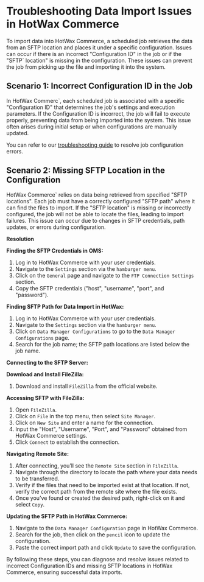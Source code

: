 # Troubleshooting Data Import Issues in HotWax Commerce

To import data into HotWax Commerce, a scheduled job retrieves the data from an SFTP location and places it under a specific configuration. Issues can occur if there is an incorrect "Configuration ID" in the job or if the "SFTP` location" is missing in the configuration. These issues can prevent the job from picking up the file and importing it into the system.

## Scenario 1: Incorrect Configuration ID in the Job

In HotWax Commerc`, each scheduled job is associated with a specific "Configuration ID" that determines the job's settings and execution parameters. If the Configuration ID is incorrect, the job will fail to execute properly, preventing data from being imported into the system. This issue often arises during initial setup or when configurations are manually updated.

You can refer to our [troubleshooting guide](https://docs.hotwax.co/documents/v/retail-operations/workflow/job-manager/troubleshooting/jobfailed#reason-1-job-configuration-errors) to resolve job configuration errors.

## Scenario 2: Missing SFTP Location in the Configuration

HotWax Commerce` relies on data being retrieved from specified "SFTP locations". Each job must have a correctly configured "SFTP path" where it can find the files to import. If the "SFTP location" is missing or incorrectly configured, the job will not be able to locate the files, leading to import failures. This issue can occur due to changes in SFTP credentials, path updates, or errors during configuration.

**Resolution**

**Finding the SFTP Credentials in OMS:**
1. Log in to HotWax Commerce with your user credentials.
2. Navigate to the `Settings` section via the `hamburger menu`.
3. Click on the `General` page and navigate to the `FTP Connection Settings` section.
4. Copy the SFTP credentials ("host", "username", "port", and "password").

**Finding SFTP Path for Data Import in HotWax:**
1. Log in to HotWax Commerce with your user credentials.
2. Navigate to the `Settings` section via the `hamburger menu`.
3. Click on `Data Manager Configurations` to go to the `Data Manager Configurations` page.
4. Search for the job name; the SFTP path locations are listed below the job name.

**Connecting to the SFTP Server:**

**Download and Install FileZilla:**
1. Download and install `FileZilla` from the official website.

**Accessing SFTP with FileZilla:**
1. Open `FileZilla`.
2. Click on `File` in the top menu, then select `Site Manager`.
3. Click on `New Site` and enter a name for the connection.
4. Input the "Host", "Username", "Port", and "Password" obtained from HotWax Commerce settings.
5. Click `Connect` to establish the connection.

**Navigating Remote Site:**
1. After connecting, you’ll see the `Remote Site` section in `FileZilla`.
2. Navigate through the directory to locate the path where your data needs to be transferred.
3. Verify if the files that need to be imported exist at that location. If not, verify the correct path from the remote site where the file exists.
4. Once you’ve found or created the desired path, right-click on it and select `Copy`.

**Updating the SFTP Path in HotWax Commerce:**
1. Navigate to the `Data Manager Configuration` page in HotWax Commerce.
2. Search for the job, then click on the `pencil` icon to update the configuration.
3. Paste the correct import path and click `Update` to save the configuration.

By following these steps, you can diagnose and resolve issues related to incorrect Configuration IDs and missing SFTP locations in HotWax Commerce, ensuring successful data imports.
